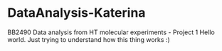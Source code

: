 # DataAnalysis-Katerina
BB2490 Data analysis from HT molecular experiments - Project 1
Hello world. 
Just trying to understand how this thing works :)
